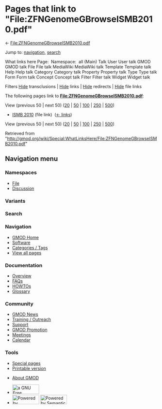 <div id="mw-page-base" class="noprint">

</div>

<div id="mw-head-base" class="noprint">

</div>

<div id="content" class="mw-body" role="main">

<span id="top"></span>

<div id="mw-js-message" style="display:none;">

</div>



# <span dir="auto">Pages that link to "File:ZFNGenomeGBrowseISMB2010.pdf"</span>

<div id="bodyContent">

<div id="contentSub">

←
[File:ZFNGenomeGBrowseISMB2010.pdf](/wiki/File:ZFNGenomeGBrowseISMB2010.pdf "File:ZFNGenomeGBrowseISMB2010.pdf")

</div>

<div id="jump-to-nav" class="mw-jump">

Jump to: [navigation](#mw-navigation), [search](#p-search)

</div>

<div id="mw-content-text">

What links here Page:  Namespace:  all (Main) Talk User User talk GMOD
GMOD talk File File talk MediaWiki MediaWiki talk Template Template talk
Help Help talk Category Category talk Property Property talk Type Type
talk Form Form talk Concept Concept talk Filter Filter talk Widget
Widget talk

Filters
[Hide](/mediawiki/index.php?title=Special:WhatLinksHere/File:ZFNGenomeGBrowseISMB2010.pdf&hidetrans=1 "Special:WhatLinksHere/File:ZFNGenomeGBrowseISMB2010.pdf")
transclusions \|
[Hide](/mediawiki/index.php?title=Special:WhatLinksHere/File:ZFNGenomeGBrowseISMB2010.pdf&hidelinks=1 "Special:WhatLinksHere/File:ZFNGenomeGBrowseISMB2010.pdf")
links \|
[Hide](/mediawiki/index.php?title=Special:WhatLinksHere/File:ZFNGenomeGBrowseISMB2010.pdf&hideredirs=1 "Special:WhatLinksHere/File:ZFNGenomeGBrowseISMB2010.pdf")
redirects \|
[Hide](/mediawiki/index.php?title=Special:WhatLinksHere/File:ZFNGenomeGBrowseISMB2010.pdf&hideimages=1 "Special:WhatLinksHere/File:ZFNGenomeGBrowseISMB2010.pdf")
file links

The following pages link to
**[File:ZFNGenomeGBrowseISMB2010.pdf](/wiki/File:ZFNGenomeGBrowseISMB2010.pdf "File:ZFNGenomeGBrowseISMB2010.pdf")**:

View (previous 50 \| next 50)
([20](/mediawiki/index.php?title=Special:WhatLinksHere/File:ZFNGenomeGBrowseISMB2010.pdf&limit=20 "Special:WhatLinksHere/File:ZFNGenomeGBrowseISMB2010.pdf")
\|
[50](/mediawiki/index.php?title=Special:WhatLinksHere/File:ZFNGenomeGBrowseISMB2010.pdf&limit=50 "Special:WhatLinksHere/File:ZFNGenomeGBrowseISMB2010.pdf")
\|
[100](/mediawiki/index.php?title=Special:WhatLinksHere/File:ZFNGenomeGBrowseISMB2010.pdf&limit=100 "Special:WhatLinksHere/File:ZFNGenomeGBrowseISMB2010.pdf")
\|
[250](/mediawiki/index.php?title=Special:WhatLinksHere/File:ZFNGenomeGBrowseISMB2010.pdf&limit=250 "Special:WhatLinksHere/File:ZFNGenomeGBrowseISMB2010.pdf")
\|
[500](/mediawiki/index.php?title=Special:WhatLinksHere/File:ZFNGenomeGBrowseISMB2010.pdf&limit=500 "Special:WhatLinksHere/File:ZFNGenomeGBrowseISMB2010.pdf"))

- [ISMB 2010](/wiki/ISMB_2010 "ISMB 2010") (file link) ‎
  <span class="mw-whatlinkshere-tools">([←
  links](/mediawiki/index.php?title=Special:WhatLinksHere&target=ISMB+2010 "Special:WhatLinksHere"))</span>

View (previous 50 \| next 50)
([20](/mediawiki/index.php?title=Special:WhatLinksHere/File:ZFNGenomeGBrowseISMB2010.pdf&limit=20 "Special:WhatLinksHere/File:ZFNGenomeGBrowseISMB2010.pdf")
\|
[50](/mediawiki/index.php?title=Special:WhatLinksHere/File:ZFNGenomeGBrowseISMB2010.pdf&limit=50 "Special:WhatLinksHere/File:ZFNGenomeGBrowseISMB2010.pdf")
\|
[100](/mediawiki/index.php?title=Special:WhatLinksHere/File:ZFNGenomeGBrowseISMB2010.pdf&limit=100 "Special:WhatLinksHere/File:ZFNGenomeGBrowseISMB2010.pdf")
\|
[250](/mediawiki/index.php?title=Special:WhatLinksHere/File:ZFNGenomeGBrowseISMB2010.pdf&limit=250 "Special:WhatLinksHere/File:ZFNGenomeGBrowseISMB2010.pdf")
\|
[500](/mediawiki/index.php?title=Special:WhatLinksHere/File:ZFNGenomeGBrowseISMB2010.pdf&limit=500 "Special:WhatLinksHere/File:ZFNGenomeGBrowseISMB2010.pdf"))

</div>

<div class="printfooter">

Retrieved from
"<http://gmod.org/wiki/Special:WhatLinksHere/File:ZFNGenomeGBrowseISMB2010.pdf>"

</div>

<div id="catlinks" class="catlinks catlinks-allhidden">

</div>

<div class="visualClear">

</div>

</div>

</div>

<div id="mw-navigation">

## Navigation menu

<div id="mw-head">



<div id="left-navigation">

<div id="p-namespaces" class="vectorTabs" role="navigation"
aria-labelledby="p-namespaces-label">

### Namespaces

- <span id="ca-nstab-image"><a href="/wiki/File:ZFNGenomeGBrowseISMB2010.pdf" accesskey="c"
  title="View the file page [c]">File</a></span>
- <span id="ca-talk"><a
  href="/mediawiki/index.php?title=File_talk:ZFNGenomeGBrowseISMB2010.pdf&amp;action=edit&amp;redlink=1"
  accesskey="t"
  title="Discussion about the content page [t]">Discussion</a></span>

</div>

<div id="p-variants" class="vectorMenu emptyPortlet" role="navigation"
aria-labelledby="p-variants-label">

### 

### Variants[](#)

<div class="menu">

</div>

</div>

</div>

<div id="right-navigation">





</div>

<div id="p-search" role="search">

### Search

<div id="simpleSearch">

</div>

</div>

</div>

</div>

<div id="mw-panel">

<div id="p-logo" role="banner">

<a href="/wiki/Main_Page"
style="background-image: url(http://gmod.org/images/GMOD-cogs.png);"
title="Visit the main page"></a>

</div>

<div id="p-Navigation" class="portal" role="navigation"
aria-labelledby="p-Navigation-label">

### Navigation

<div class="body">

- <span id="n-GMOD-Home">[GMOD Home](/wiki/Main_Page)</span>
- <span id="n-Software">[Software](/wiki/GMOD_Components)</span>
- <span id="n-Categories-.2F-Tags">[Categories /
  Tags](/wiki/Categories)</span>
- <span id="n-View-all-pages">[View all
  pages](/wiki/Special:AllPages)</span>

</div>

</div>

<div id="p-Documentation" class="portal" role="navigation"
aria-labelledby="p-Documentation-label">

### Documentation

<div class="body">

- <span id="n-Overview">[Overview](/wiki/Overview)</span>
- <span id="n-FAQs">[FAQs](/wiki/Category:FAQ)</span>
- <span id="n-HOWTOs">[HOWTOs](/wiki/Category:HOWTO)</span>
- <span id="n-Glossary">[Glossary](/wiki/Glossary)</span>

</div>

</div>

<div id="p-Community" class="portal" role="navigation"
aria-labelledby="p-Community-label">

### Community

<div class="body">

- <span id="n-GMOD-News">[GMOD News](/wiki/GMOD_News)</span>
- <span id="n-Training-.2F-Outreach">[Training /
  Outreach](/wiki/Training_and_Outreach)</span>
- <span id="n-Support">[Support](/wiki/Support)</span>
- <span id="n-GMOD-Promotion">[GMOD
  Promotion](/wiki/GMOD_Promotion)</span>
- <span id="n-Meetings">[Meetings](/wiki/Meetings)</span>
- <span id="n-Calendar">[Calendar](/wiki/Calendar)</span>

</div>

</div>

<div id="p-tb" class="portal" role="navigation"
aria-labelledby="p-tb-label">

### Tools

<div class="body">

- <span id="t-specialpages"><a href="/wiki/Special:SpecialPages" accesskey="q"
  title="A list of all special pages [q]">Special pages</a></span>
- <span id="t-print"><a
  href="/mediawiki/index.php?title=Special:WhatLinksHere/File:ZFNGenomeGBrowseISMB2010.pdf&amp;printable=yes"
  rel="alternate" accesskey="p"
  title="Printable version of this page [p]">Printable version</a></span>

</div>

</div>

</div>

</div>

<div id="footer" role="contentinfo">

- <span id="footer-places-about">[About
  GMOD](/wiki/GMOD:About "GMOD:About")</span>

<!-- -->

- <span id="footer-copyrightico">[<img src="http://www.gnu.org/graphics/gfdl-logo-small.png" width="88"
  height="31" alt="a GNU Free Documentation License" />](http://www.gnu.org/licenses/fdl-1.3.html)</span>
- <span id="footer-poweredbyico">[<img src="/mediawiki/skins/common/images/poweredby_mediawiki_88x31.png"
  width="88" height="31" alt="Powered by MediaWiki" />](//www.mediawiki.org/)
  [<img
  src="/mediawiki/extensions/SemanticMediaWiki/includes/../resources/images/smw_button.png"
  width="88" height="31" alt="Powered by Semantic MediaWiki" />](https://www.semantic-mediawiki.org/wiki/Semantic_MediaWiki)</span>

<div style="clear:both">

</div>

</div>
